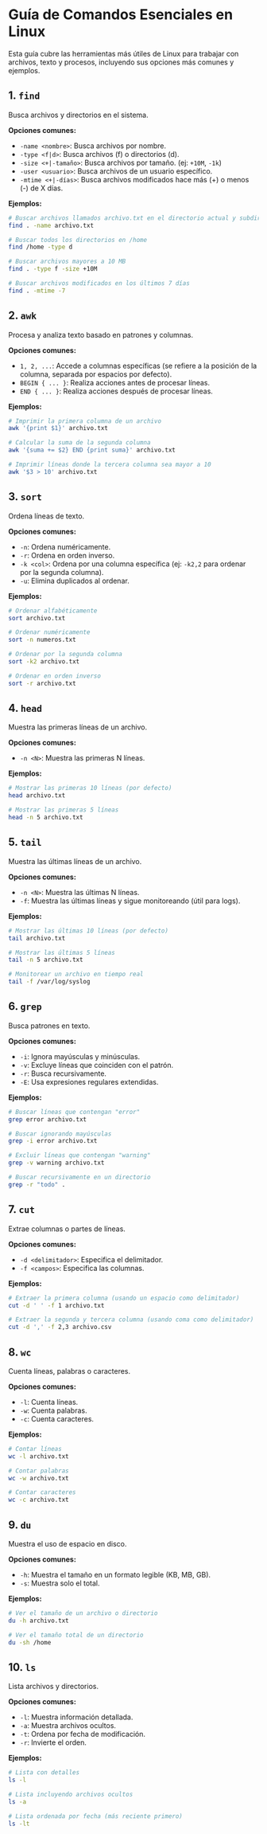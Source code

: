 # Guía de Comandos Esenciales en Linux

Esta guía cubre las herramientas más útiles de Linux para trabajar con archivos, texto y procesos, incluyendo sus opciones más comunes y ejemplos.

## 1. `find`

Busca archivos y directorios en el sistema.

**Opciones comunes:**

* `-name <nombre>`: Busca archivos por nombre.
* `-type <f|d>`: Busca archivos (f) o directorios (d).
* `-size <+|-tamaño>`: Busca archivos por tamaño.  (ej: `+10M`, `-1k`)
* `-user <usuario>`: Busca archivos de un usuario específico.
* `-mtime <+|-días>`: Busca archivos modificados hace más (+) o menos (-) de X días.


**Ejemplos:**

```bash
# Buscar archivos llamados archivo.txt en el directorio actual y subdirectorios
find . -name archivo.txt

# Buscar todos los directorios en /home
find /home -type d

# Buscar archivos mayores a 10 MB
find . -type f -size +10M

# Buscar archivos modificados en los últimos 7 días
find . -mtime -7
```

## 2. `awk`

Procesa y analiza texto basado en patrones y columnas.

**Opciones comunes:**

* `1, 2, ...`: Accede a columnas específicas (se refiere a la posición de la columna, separada por espacios por defecto).
* `BEGIN { ... }`: Realiza acciones antes de procesar líneas.
* `END { ... }`: Realiza acciones después de procesar líneas.


**Ejemplos:**

```bash
# Imprimir la primera columna de un archivo
awk '{print $1}' archivo.txt

# Calcular la suma de la segunda columna
awk '{suma += $2} END {print suma}' archivo.txt

# Imprimir líneas donde la tercera columna sea mayor a 10
awk '$3 > 10' archivo.txt
```

## 3. `sort`

Ordena líneas de texto.

**Opciones comunes:**

* `-n`: Ordena numéricamente.
* `-r`: Ordena en orden inverso.
* `-k <col>`: Ordena por una columna específica (ej: `-k2,2` para ordenar por la segunda columna).
* `-u`: Elimina duplicados al ordenar.


**Ejemplos:**

```bash
# Ordenar alfabéticamente
sort archivo.txt

# Ordenar numéricamente
sort -n numeros.txt

# Ordenar por la segunda columna
sort -k2 archivo.txt

# Ordenar en orden inverso
sort -r archivo.txt
```

## 4. `head`

Muestra las primeras líneas de un archivo.

**Opciones comunes:**

* `-n <N>`: Muestra las primeras N líneas.


**Ejemplos:**

```bash
# Mostrar las primeras 10 líneas (por defecto)
head archivo.txt

# Mostrar las primeras 5 líneas
head -n 5 archivo.txt
```

## 5. `tail`

Muestra las últimas líneas de un archivo.

**Opciones comunes:**

* `-n <N>`: Muestra las últimas N líneas.
* `-f`: Muestra las últimas líneas y sigue monitoreando (útil para logs).


**Ejemplos:**

```bash
# Mostrar las últimas 10 líneas (por defecto)
tail archivo.txt

# Mostrar las últimas 5 líneas
tail -n 5 archivo.txt

# Monitorear un archivo en tiempo real
tail -f /var/log/syslog
```

## 6. `grep`

Busca patrones en texto.

**Opciones comunes:**

* `-i`: Ignora mayúsculas y minúsculas.
* `-v`: Excluye líneas que coinciden con el patrón.
* `-r`: Busca recursivamente.
* `-E`: Usa expresiones regulares extendidas.


**Ejemplos:**

```bash
# Buscar líneas que contengan "error"
grep error archivo.txt

# Buscar ignorando mayúsculas
grep -i error archivo.txt

# Excluir líneas que contengan "warning"
grep -v warning archivo.txt

# Buscar recursivamente en un directorio
grep -r "todo" .
```

## 7. `cut`

Extrae columnas o partes de líneas.

**Opciones comunes:**

* `-d <delimitador>`: Especifica el delimitador.
* `-f <campos>`: Especifica las columnas.


**Ejemplos:**

```bash
# Extraer la primera columna (usando un espacio como delimitador)
cut -d ' ' -f 1 archivo.txt

# Extraer la segunda y tercera columna (usando coma como delimitador)
cut -d ',' -f 2,3 archivo.csv
```

## 8. `wc`

Cuenta líneas, palabras o caracteres.

**Opciones comunes:**

* `-l`: Cuenta líneas.
* `-w`: Cuenta palabras.
* `-c`: Cuenta caracteres.


**Ejemplos:**

```bash
# Contar líneas
wc -l archivo.txt

# Contar palabras
wc -w archivo.txt

# Contar caracteres
wc -c archivo.txt
```

## 9. `du`

Muestra el uso de espacio en disco.

**Opciones comunes:**

* `-h`: Muestra el tamaño en un formato legible (KB, MB, GB).
* `-s`: Muestra solo el total.


**Ejemplos:**

```bash
# Ver el tamaño de un archivo o directorio
du -h archivo.txt

# Ver el tamaño total de un directorio
du -sh /home
```

## 10. `ls`

Lista archivos y directorios.

**Opciones comunes:**

* `-l`: Muestra información detallada.
* `-a`: Muestra archivos ocultos.
* `-t`: Ordena por fecha de modificación.
* `-r`: Invierte el orden.


**Ejemplos:**

```bash
# Lista con detalles
ls -l

# Lista incluyendo archivos ocultos
ls -a

# Lista ordenada por fecha (más reciente primero)
ls -lt
```
